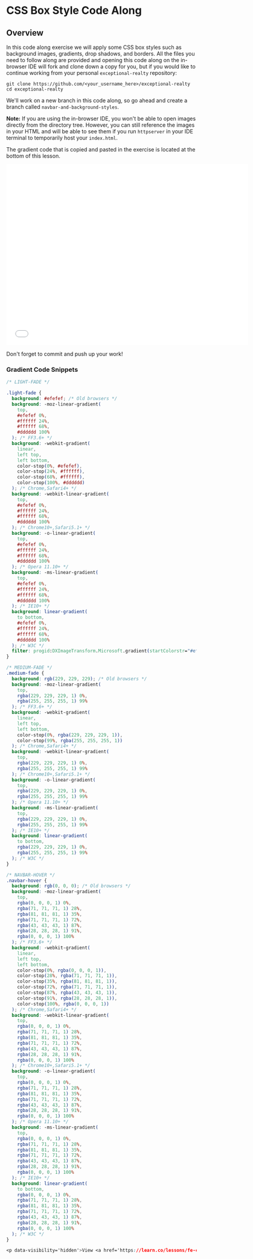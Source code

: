 # CSS Box Style Code Along

## Overview

In this code along exercise we will apply some CSS box styles such as
background images, gradients, drop shadows, and borders. All the files you need
to follow along are provided and opening this code along on the in-browser IDE
will fork and clone down a copy for you, but if you would like to continue
working from your personal `exceptional-realty` repository:

```
git clone https://github.com/<your_username_here>/exceptional-realty
cd exceptional-realty
```

We'll work on a new branch in this code along, so go ahead and create a branch
called `navbar-and-background-styles`.

**Note:** If you are using the in-browser IDE, you won't be able to open images directly from the directory tree.  However, you can still reference the images in your HTML and will be able to see them if you run `httpserver` in your IDE terminal to temporarily host your `index.html`.

The gradient code that is copied and pasted in the exercise is located at the
bottom of this lesson.

<iframe width="640" height="480" src="//www.youtube.com/embed/Y4El1I-hagQ?rel=0&controls=1&showinfo=1" frameborder="0" allowfullscreen></iframe>

Don't forget to commit and push up your work!

### Gradient Code Snippets

```css
/* LIGHT-FADE */

.light-fade {
  background: #efefef; /* Old browsers */
  background: -moz-linear-gradient(
    top,
    #efefef 0%,
    #ffffff 24%,
    #ffffff 68%,
    #dddddd 100%
  ); /* FF3.6+ */
  background: -webkit-gradient(
    linear,
    left top,
    left bottom,
    color-stop(0%, #efefef),
    color-stop(24%, #ffffff),
    color-stop(68%, #ffffff),
    color-stop(100%, #dddddd)
  ); /* Chrome,Safari4+ */
  background: -webkit-linear-gradient(
    top,
    #efefef 0%,
    #ffffff 24%,
    #ffffff 68%,
    #dddddd 100%
  ); /* Chrome10+,Safari5.1+ */
  background: -o-linear-gradient(
    top,
    #efefef 0%,
    #ffffff 24%,
    #ffffff 68%,
    #dddddd 100%
  ); /* Opera 11.10+ */
  background: -ms-linear-gradient(
    top,
    #efefef 0%,
    #ffffff 24%,
    #ffffff 68%,
    #dddddd 100%
  ); /* IE10+ */
  background: linear-gradient(
    to bottom,
    #efefef 0%,
    #ffffff 24%,
    #ffffff 68%,
    #dddddd 100%
  ); /* W3C */
  filter: progid:DXImageTransform.Microsoft.gradient(startColorstr="#efefef", endColorstr="#dddddd", GradientType=0); /* IE6-9 */
}  

/* MEDIUM-FADE */
.medium-fade {
  background: rgb(229, 229, 229); /* Old browsers */
  background: -moz-linear-gradient(
    top,
    rgba(229, 229, 229, 1) 0%,
    rgba(255, 255, 255, 1) 99%
  ); /* FF3.6+ */
  background: -webkit-gradient(
    linear,
    left top,
    left bottom,
    color-stop(0%, rgba(229, 229, 229, 1)),
    color-stop(99%, rgba(255, 255, 255, 1))
  ); /* Chrome,Safari4+ */
  background: -webkit-linear-gradient(
    top,
    rgba(229, 229, 229, 1) 0%,
    rgba(255, 255, 255, 1) 99%
  ); /* Chrome10+,Safari5.1+ */
  background: -o-linear-gradient(
    top,
    rgba(229, 229, 229, 1) 0%,
    rgba(255, 255, 255, 1) 99%
  ); /* Opera 11.10+ */
  background: -ms-linear-gradient(
    top,
    rgba(229, 229, 229, 1) 0%,
    rgba(255, 255, 255, 1) 99%
  ); /* IE10+ */
  background: linear-gradient(
    to bottom,
    rgba(229, 229, 229, 1) 0%,
    rgba(255, 255, 255, 1) 99%
  ); /* W3C */
}

/* NAVBAR-HOVER */
.navbar-hover {
  background: rgb(0, 0, 0); /* Old browsers */
  background: -moz-linear-gradient(
    top,
    rgba(0, 0, 0, 1) 0%,
    rgba(71, 71, 71, 1) 28%,
    rgba(81, 81, 81, 1) 35%,
    rgba(71, 71, 71, 1) 72%,
    rgba(43, 43, 43, 1) 87%,
    rgba(28, 28, 28, 1) 91%,
    rgba(0, 0, 0, 1) 100%
  ); /* FF3.6+ */
  background: -webkit-gradient(
    linear,
    left top,
    left bottom,
    color-stop(0%, rgba(0, 0, 0, 1)),
    color-stop(28%, rgba(71, 71, 71, 1)),
    color-stop(35%, rgba(81, 81, 81, 1)),
    color-stop(72%, rgba(71, 71, 71, 1)),
    color-stop(87%, rgba(43, 43, 43, 1)),
    color-stop(91%, rgba(28, 28, 28, 1)),
    color-stop(100%, rgba(0, 0, 0, 1))
  ); /* Chrome,Safari4+ */
  background: -webkit-linear-gradient(
    top,
    rgba(0, 0, 0, 1) 0%,
    rgba(71, 71, 71, 1) 28%,
    rgba(81, 81, 81, 1) 35%,
    rgba(71, 71, 71, 1) 72%,
    rgba(43, 43, 43, 1) 87%,
    rgba(28, 28, 28, 1) 91%,
    rgba(0, 0, 0, 1) 100%
  ); /* Chrome10+,Safari5.1+ */
  background: -o-linear-gradient(
    top,
    rgba(0, 0, 0, 1) 0%,
    rgba(71, 71, 71, 1) 28%,
    rgba(81, 81, 81, 1) 35%,
    rgba(71, 71, 71, 1) 72%,
    rgba(43, 43, 43, 1) 87%,
    rgba(28, 28, 28, 1) 91%,
    rgba(0, 0, 0, 1) 100%
  ); /* Opera 11.10+ */
  background: -ms-linear-gradient(
    top,
    rgba(0, 0, 0, 1) 0%,
    rgba(71, 71, 71, 1) 28%,
    rgba(81, 81, 81, 1) 35%,
    rgba(71, 71, 71, 1) 72%,
    rgba(43, 43, 43, 1) 87%,
    rgba(28, 28, 28, 1) 91%,
    rgba(0, 0, 0, 1) 100%
  ); /* IE10+ */
  background: linear-gradient(
    to bottom,
    rgba(0, 0, 0, 1) 0%,
    rgba(71, 71, 71, 1) 28%,
    rgba(81, 81, 81, 1) 35%,
    rgba(71, 71, 71, 1) 72%,
    rgba(43, 43, 43, 1) 87%,
    rgba(28, 28, 28, 1) 91%,
    rgba(0, 0, 0, 1) 100%
  ); /* W3C */
}

<p data-visibility='hidden'>View <a href='https://learn.co/lessons/fe-code-along-ex-5' title='Overview'>Overview</a> on Learn.co and start learning to code for free.</p>
